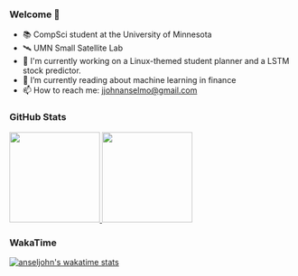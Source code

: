 ### Welcome 👋
- 📚 CompSci student at the University of Minnesota
- 🛰️ UMN Small Satellite Lab
- 🔭 I'm currently working on a Linux-themed student planner and a LSTM stock predictor.
- 🌱 I’m currently reading about machine learning in finance
- 📫 How to reach me: jjohnanselmo@gmail.com

### GitHub Stats
<a href="https://github.com/anseljohn">
  <img height="160em" src="https://github-readme-stats.vercel.app/api?username=anseljohn&amp;show_icons=true&amp;include_all_commits=true&amp;custom_title=GitHub+Stats&amp;theme=gotham" data-canonical-src="https://github-readme-stats.vercel.app/api?username=anseljohn&amp;show_icons=true&amp;include_all_commits=true&amp;custom_title=GitHub+Stats&amp;theme=vue" style="max-width:100%;">

  <img height="160em" src="https://github-readme-stats.vercel.app/api/top-langs/?username=anseljohn&amp;layout=compact&amp;theme=gotham" data-canonical-src="https://github-readme-stats.vercel.app/api/top-langs/?username=anseljohn&amp;layout=compact&amp;theme=vue" style="max-width:100%;">
</a>

### WakaTime
[![anseljohn's wakatime stats](https://github-readme-stats.vercel.app/api/wakatime?username=anseljohn&theme=gotham&v=2)](https://github.com/anuraghazra/github-readme-stats)
